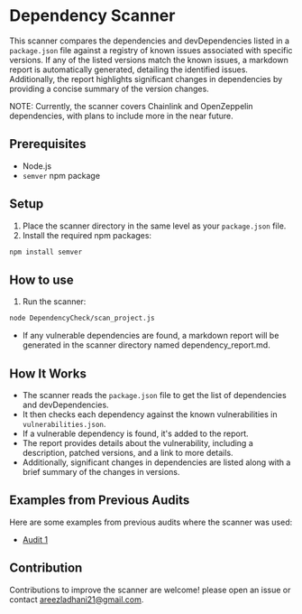 # Dependency Scanner

This scanner compares the dependencies and devDependencies listed in a `package.json` file against a registry of known issues associated with specific versions. If any of the listed versions match the known issues, a markdown report is automatically generated, detailing the identified issues. Additionally, the report highlights significant changes in dependencies by providing a concise summary of the version changes. 

NOTE: Currently, the scanner covers Chainlink and OpenZeppelin dependencies, with plans to include more in the near future.

## Prerequisites

- Node.js
- `semver` npm package

## Setup

1. Place the scanner directory in the same level as your `package.json` file.
2. Install the required npm packages:

```bash
npm install semver
```

## How to use

1. Run the scanner:

```bash
node DependencyCheck/scan_project.js
```

- If any vulnerable dependencies are found, a markdown report will be generated in the scanner directory named dependency_report.md.

## How It Works

- The scanner reads the `package.json` file to get the list of dependencies and devDependencies.
- It then checks each dependency against the known vulnerabilities in `vulnerabilities.json`.
- If a vulnerable dependency is found, it's added to the report.
- The report provides details about the vulnerability, including a description, patched versions, and a link to more details.
- Additionally, significant changes in dependencies are listed along with a brief summary of the changes in versions.

## Examples from Previous Audits

Here are some examples from previous audits where the scanner was used:

- [Audit 1 ](https://github.com/areezladhani/DependencyCheck/blob/main/reports/LybraFinance.md)

## Contribution

Contributions to improve the scanner are welcome! please open an issue or contact areezladhani21@gmail.com.
